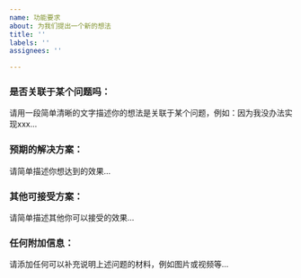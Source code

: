 ```yaml
---
name: 功能要求
about: 为我们提出一个新的想法
title: ''
labels: ''
assignees: ''

---
```


### 是否关联于某个问题吗：
请用一段简单清晰的文字描述你的想法是关联于某个问题，例如：因为我没办法实现xxx...

### 预期的解决方案：
请简单描述你想达到的效果...

### 其他可接受方案：
请简单描述其他你可以接受的效果...

### 任何附加信息：
请添加任何可以补充说明上述问题的材料，例如图片或视频等...
